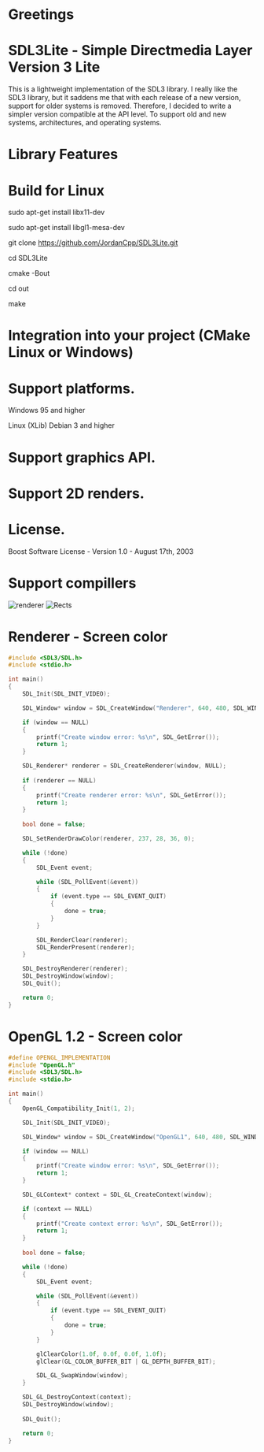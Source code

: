 # Greetings

# SDL3Lite - Simple Directmedia Layer Version 3 Lite
This is a lightweight implementation of the SDL3 library. 
I really like the SDL3 library, but it saddens me that with each release of a new version, support for older systems is removed. 
Therefore, I decided to write a simpler version compatible at the API level. 
To support old and new systems, architectures, and operating systems.

# Library Features

# Build for Linux
sudo apt-get install libx11-dev

sudo apt-get install libgl1-mesa-dev

git clone https://github.com/JordanCpp/SDL3Lite.git

cd SDL3Lite

cmake -Bout

cd out

make

# Integration into your project (CMake Linux or Windows)

# Support platforms.
Windows 95 and higher

Linux (XLib) Debian 3 and higher

# Support graphics API.

# Support 2D renders.

# License.
Boost Software License - Version 1.0 - August 17th, 2003

# Support compillers

![renderer](/screenshots/SDL_Renderer.jpg)
![Rects](/screenshots/Rects.jpg)

# Renderer - Screen color
```c++
#include <SDL3/SDL.h>
#include <stdio.h>

int main()
{
    SDL_Init(SDL_INIT_VIDEO);

    SDL_Window* window = SDL_CreateWindow("Renderer", 640, 480, SDL_WINDOW_OPENGL);

    if (window == NULL)
    {
        printf("Create window error: %s\n", SDL_GetError());
        return 1;
    }

    SDL_Renderer* renderer = SDL_CreateRenderer(window, NULL);
    
    if (renderer == NULL)
    {
        printf("Create renderer error: %s\n", SDL_GetError());
        return 1;
    }
    
    bool done = false;

    SDL_SetRenderDrawColor(renderer, 237, 28, 36, 0);

    while (!done)
    {
        SDL_Event event;

        while (SDL_PollEvent(&event))
        {
            if (event.type == SDL_EVENT_QUIT)
            {
                done = true;
            }
        }

        SDL_RenderClear(renderer);
        SDL_RenderPresent(renderer);
    }

    SDL_DestroyRenderer(renderer);
    SDL_DestroyWindow(window);
    SDL_Quit();

    return 0;
}
```

# OpenGL 1.2 - Screen color

```c++
#define OPENGL_IMPLEMENTATION
#include "OpenGL.h"
#include <SDL3/SDL.h>
#include <stdio.h>

int main()
{
    OpenGL_Compatibility_Init(1, 2);

    SDL_Init(SDL_INIT_VIDEO);

    SDL_Window* window = SDL_CreateWindow("OpenGL1", 640, 480, SDL_WINDOW_OPENGL);

    if (window == NULL)
    {
        printf("Create window error: %s\n", SDL_GetError());
        return 1;
    }

    SDL_GLContext* context = SDL_GL_CreateContext(window);

    if (context == NULL)
    {
        printf("Create context error: %s\n", SDL_GetError());
        return 1;
    }
    
    bool done = false;

    while (!done)
    {
        SDL_Event event;

        while (SDL_PollEvent(&event))
        {
            if (event.type == SDL_EVENT_QUIT)
            {
                done = true;
            }
        }

        glClearColor(1.0f, 0.0f, 0.0f, 1.0f);
        glClear(GL_COLOR_BUFFER_BIT | GL_DEPTH_BUFFER_BIT);

        SDL_GL_SwapWindow(window);
    }

    SDL_GL_DestroyContext(context);
    SDL_DestroyWindow(window);
    
    SDL_Quit();

    return 0;
}

```




